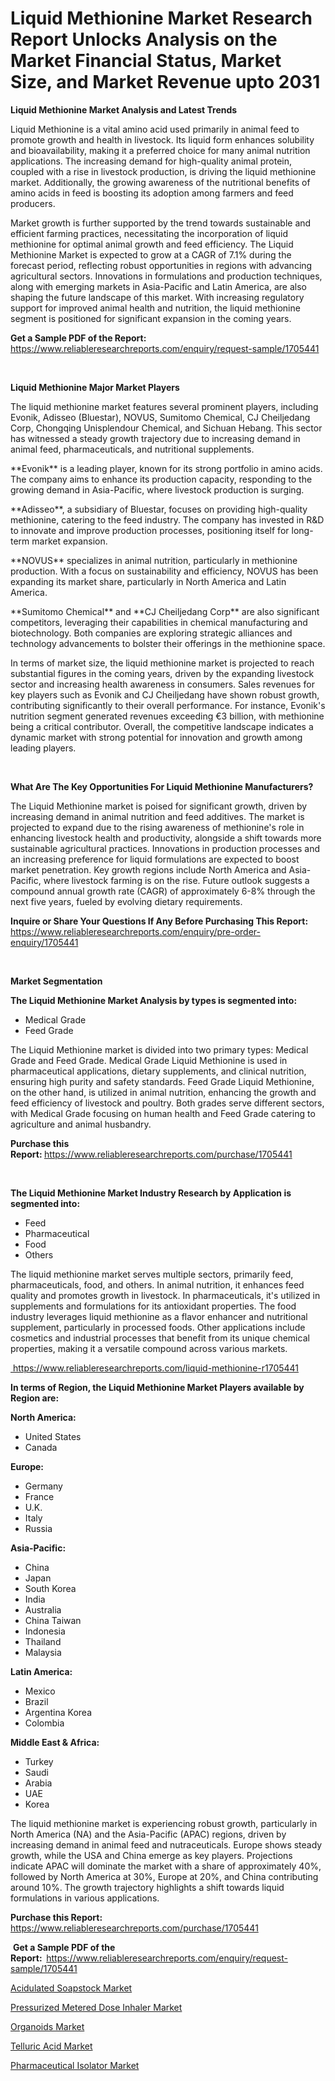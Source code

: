 <p><h1>Liquid Methionine Market Research Report Unlocks Analysis on the Market Financial Status, Market Size, and Market Revenue upto 2031</h1></p><p><strong>Liquid Methionine Market Analysis and Latest Trends</strong></p>
<p><p>Liquid Methionine is a vital amino acid used primarily in animal feed to promote growth and health in livestock. Its liquid form enhances solubility and bioavailability, making it a preferred choice for many animal nutrition applications. The increasing demand for high-quality animal protein, coupled with a rise in livestock production, is driving the liquid methionine market. Additionally, the growing awareness of the nutritional benefits of amino acids in feed is boosting its adoption among farmers and feed producers.</p><p>Market growth is further supported by the trend towards sustainable and efficient farming practices, necessitating the incorporation of liquid methionine for optimal animal growth and feed efficiency. The Liquid Methionine Market is expected to grow at a CAGR of 7.1% during the forecast period, reflecting robust opportunities in regions with advancing agricultural sectors. Innovations in formulations and production techniques, along with emerging markets in Asia-Pacific and Latin America, are also shaping the future landscape of this market. With increasing regulatory support for improved animal health and nutrition, the liquid methionine segment is positioned for significant expansion in the coming years.</p></p>
<p><strong>Get a Sample PDF of the Report:&nbsp;</strong> <a href="https://www.reliableresearchreports.com/enquiry/request-sample/1705441?utm_campaign=37&utm_medium=2&utm_source=Github&utm_content=ia&utm_term=07112024&utm_id=liquid-methionine">https://www.reliableresearchreports.com/enquiry/request-sample/1705441</a></p>
<p>&nbsp;</p>
<p><strong>Liquid Methionine Major Market Players</strong></p>
<p><p>The liquid methionine market features several prominent players, including Evonik, Adisseo (Bluestar), NOVUS, Sumitomo Chemical, CJ Cheiljedang Corp, Chongqing Unisplendour Chemical, and Sichuan Hebang. This sector has witnessed a steady growth trajectory due to increasing demand in animal feed, pharmaceuticals, and nutritional supplements.</p><p>**Evonik** is a leading player, known for its strong portfolio in amino acids. The company aims to enhance its production capacity, responding to the growing demand in Asia-Pacific, where livestock production is surging.</p><p>**Adisseo**, a subsidiary of Bluestar, focuses on providing high-quality methionine, catering to the feed industry. The company has invested in R&D to innovate and improve production processes, positioning itself for long-term market expansion.</p><p>**NOVUS** specializes in animal nutrition, particularly in methionine production. With a focus on sustainability and efficiency, NOVUS has been expanding its market share, particularly in North America and Latin America.</p><p>**Sumitomo Chemical** and **CJ Cheiljedang Corp** are also significant competitors, leveraging their capabilities in chemical manufacturing and biotechnology. Both companies are exploring strategic alliances and technology advancements to bolster their offerings in the methionine space.</p><p>In terms of market size, the liquid methionine market is projected to reach substantial figures in the coming years, driven by the expanding livestock sector and increasing health awareness in consumers. Sales revenues for key players such as Evonik and CJ Cheiljedang have shown robust growth, contributing significantly to their overall performance. For instance, Evonik's nutrition segment generated revenues exceeding €3 billion, with methionine being a critical contributor. Overall, the competitive landscape indicates a dynamic market with strong potential for innovation and growth among leading players.</p></p>
<p>&nbsp;</p>
<p><strong>What Are The Key Opportunities For Liquid Methionine Manufacturers?</strong></p>
<p><p>The Liquid Methionine market is poised for significant growth, driven by increasing demand in animal nutrition and feed additives. The market is projected to expand due to the rising awareness of methionine's role in enhancing livestock health and productivity, alongside a shift towards more sustainable agricultural practices. Innovations in production processes and an increasing preference for liquid formulations are expected to boost market penetration. Key growth regions include North America and Asia-Pacific, where livestock farming is on the rise. Future outlook suggests a compound annual growth rate (CAGR) of approximately 6-8% through the next five years, fueled by evolving dietary requirements.</p></p>
<p><strong>Inquire or Share Your Questions If Any Before Purchasing This Report:</strong> <a href="https://www.reliableresearchreports.com/enquiry/pre-order-enquiry/1705441?utm_campaign=37&utm_medium=2&utm_source=Github&utm_content=ia&utm_term=07112024&utm_id=liquid-methionine">https://www.reliableresearchreports.com/enquiry/pre-order-enquiry/1705441</a></p>
<p>&nbsp;</p>
<p><strong>Market Segmentation</strong></p>
<p><strong>The Liquid Methionine Market Analysis by types is segmented into:</strong></p>
<p><ul><li>Medical Grade</li><li>Feed Grade</li></ul></p>
<p><p>The Liquid Methionine market is divided into two primary types: Medical Grade and Feed Grade. Medical Grade Liquid Methionine is used in pharmaceutical applications, dietary supplements, and clinical nutrition, ensuring high purity and safety standards. Feed Grade Liquid Methionine, on the other hand, is utilized in animal nutrition, enhancing the growth and feed efficiency of livestock and poultry. Both grades serve different sectors, with Medical Grade focusing on human health and Feed Grade catering to agriculture and animal husbandry.</p></p>
<p><strong>Purchase this Report:&nbsp;</strong><a href="https://www.reliableresearchreports.com/purchase/1705441?utm_campaign=37&utm_medium=2&utm_source=Github&utm_content=ia&utm_term=07112024&utm_id=liquid-methionine">https://www.reliableresearchreports.com/purchase/1705441</a></p>
<p>&nbsp;</p>
<p><strong>The Liquid Methionine Market Industry Research by Application is segmented into:</strong></p>
<p><ul><li>Feed</li><li>Pharmaceutical</li><li>Food</li><li>Others</li></ul></p>
<p><p>The liquid methionine market serves multiple sectors, primarily feed, pharmaceuticals, food, and others. In animal nutrition, it enhances feed quality and promotes growth in livestock. In pharmaceuticals, it's utilized in supplements and formulations for its antioxidant properties. The food industry leverages liquid methionine as a flavor enhancer and nutritional supplement, particularly in processed foods. Other applications include cosmetics and industrial processes that benefit from its unique chemical properties, making it a versatile compound across various markets.</p></p>
<p><a href="https://www.reliableresearchreports.com/liquid-methionine-r1705441?utm_campaign=37&utm_medium=2&utm_source=Github&utm_content=ia&utm_term=07112024&utm_id=liquid-methionine">&nbsp;https://www.reliableresearchreports.com/liquid-methionine-r1705441</a></p>
<p><strong>In terms of Region, the Liquid Methionine Market Players available by Region are:</strong></p>
<p>
    <p> <strong> North America: </strong>
        <ul>
            <li>United States</li>
            <li>Canada</li>
        </ul>
        </p> 
    <p> <strong> Europe: </strong>
        <ul>
            <li>Germany</li>
            <li>France</li>
            <li>U.K.</li>
            <li>Italy</li>
            <li>Russia</li>
        </ul>
        </p> 
    <p> <strong> Asia-Pacific: </strong>
        <ul>
            <li>China</li>
            <li>Japan</li>
            <li>South Korea</li>
            <li>India</li>
            <li>Australia</li>
            <li>China Taiwan</li>
            <li>Indonesia</li>
            <li>Thailand</li>
            <li>Malaysia</li>
        </ul>
        </p> 
    <p> <strong> Latin America: </strong>
        <ul>
            <li>Mexico</li>
            <li>Brazil</li>
            <li>Argentina Korea</li>
            <li>Colombia</li>
        </ul>
        </p> 
    <p> <strong> Middle East & Africa: </strong>
        <ul>
            <li>Turkey</li>
            <li>Saudi</li>
            <li>Arabia</li>
            <li>UAE</li>
            <li>Korea</li>
        </ul>
    </p>
    </p>
<p><p>The liquid methionine market is experiencing robust growth, particularly in North America (NA) and the Asia-Pacific (APAC) regions, driven by increasing demand in animal feed and nutraceuticals. Europe shows steady growth, while the USA and China emerge as key players. Projections indicate APAC will dominate the market with a share of approximately 40%, followed by North America at 30%, Europe at 20%, and China contributing around 10%. The growth trajectory highlights a shift towards liquid formulations in various applications.</p></p>
<p><strong>Purchase this Report: </strong><a href="https://www.reliableresearchreports.com/purchase/1705441?utm_campaign=37&utm_medium=2&utm_source=Github&utm_content=ia&utm_term=07112024&utm_id=liquid-methionine">https://www.reliableresearchreports.com/purchase/1705441</a></p>
<p>&nbsp;<strong>Get a Sample PDF of the Report:&nbsp;&nbsp;</strong><a href="https://www.reliableresearchreports.com/enquiry/request-sample/1705441?utm_campaign=37&utm_medium=2&utm_source=Github&utm_content=ia&utm_term=07112024&utm_id=liquid-methionine">https://www.reliableresearchreports.com/enquiry/request-sample/1705441</a></p>
<p><strong></strong></p>
<p><p><a href="https://github.com/DianaWilson796/Market-Research-Report-List-1/blob/main/acidulated-soapstock-market.md?utm_campaign=37&utm_medium=2&utm_source=Github&utm_content=ia&utm_term=07112024&utm_id=liquid-methionine">Acidulated Soapstock Market</a></p><p><a href="https://issuu.com/reportprime-2/docs/pressurized-metered-dose-inhaler-ma_6a2fe380c8d0de?utm_campaign=37&utm_medium=2&utm_source=Github&utm_content=ia&utm_term=07112024&utm_id=liquid-methionine">Pressurized Metered Dose Inhaler Market</a></p><p><a href="https://issuu.com/reportprime-2/docs/organoids-market-size-2030.pptx_8aa6c7fe03a0b4?utm_campaign=37&utm_medium=2&utm_source=Github&utm_content=ia&utm_term=07112024&utm_id=liquid-methionine">Organoids Market</a></p><p><a href="https://github.com/LacThu1/Market-Research-Report-List-1/blob/main/telluric-acid-market.md?utm_campaign=37&utm_medium=2&utm_source=Github&utm_content=ia&utm_term=07112024&utm_id=liquid-methionine">Telluric Acid Market</a></p><p><a href="https://issuu.com/reportprime-2/docs/pharmaceutical-isolator-market-size_f5000b7f5935c8?utm_campaign=37&utm_medium=2&utm_source=Github&utm_content=ia&utm_term=07112024&utm_id=liquid-methionine">Pharmaceutical Isolator Market</a></p></p>